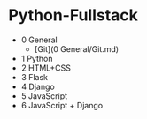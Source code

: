 # Python-Fullstack


- 0 General
  - [Git](0 General/Git.md)
- 1 Python
- 2 HTML+CSS
- 3 Flask
- 4 Django
- 5 JavaScript
- 6 JavaScript + Django





